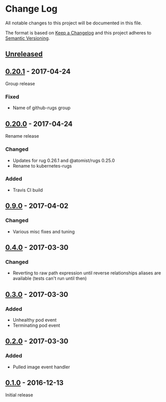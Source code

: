 # Change Log

All notable changes to this project will be documented in this file.

The format is based on [Keep a Changelog](http://keepachangelog.com/)
and this project adheres to [Semantic Versioning](http://semver.org/).

## [Unreleased]

[Unreleased]: https://github.com/atomist/kubernetes-rugs/compare/0.20.1...HEAD

## [0.20.1] - 2017-04-24

[0.20.1]: https://github.com/atomist/kubernetes-rugs/compare/0.20.0...0.20.1

Group release

### Fixed

-   Name of github-rugs group

## [0.20.0] - 2017-04-24

[0.20.0]: https://github.com/atomist/kubernetes-rugs/compare/0.19.0...0.20.0

Rename release

### Changed

-   Updates for rug 0.26.1 and @atomist/rugs 0.25.0
-   Rename to kubernetes-rugs

### Added

-   Travis CI build

## [0.9.0] - 2017-04-02

[0.9.0]: https://github.com/atomist/kubernetes-rugs/compare/0.4.0...0.9.0

### Changed

-   Various misc fixes and tuning

## [0.4.0] - 2017-03-30

[0.4.0]: https://github.com/atomist/kubernetes-rugs/compare/0.3.0...0.4.0

### Changed

-   Reverting to raw path expression until reverse relationships aliases are available (tests can't run until then)

## [0.3.0] - 2017-03-30

[0.3.0]: https://github.com/atomist/kubernetes-rugs/compare/0.2.0...0.3.0

### Added

-   Unhealthy pod event
-   Terminating pod event

## [0.2.0] - 2017-03-30

[0.2.0]: https://github.com/atomist/kubernetes-rugs/compare/0.1.0...0.2.0

### Added

-   Pulled image event handler

## [0.1.0] - 2016-12-13

[0.1.0]: https://github.com/atomist/kubernetes-rugs/tree/0.1.0

Initial release
